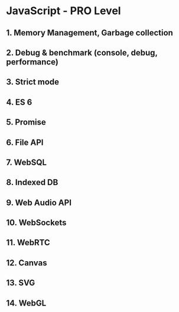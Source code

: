 
# JavaScript - PRO Level

## 1. Memory Management, Garbage collection
## 2. Debug & benchmark (console, debug, performance)
## 3. Strict mode
## 4. ES 6
## 5. Promise
## 6. File API
## 7. WebSQL
## 8. Indexed DB
## 9. Web Audio API
## 10. WebSockets
## 11. WebRTC
## 12. Canvas
## 13. SVG
## 14. WebGL
